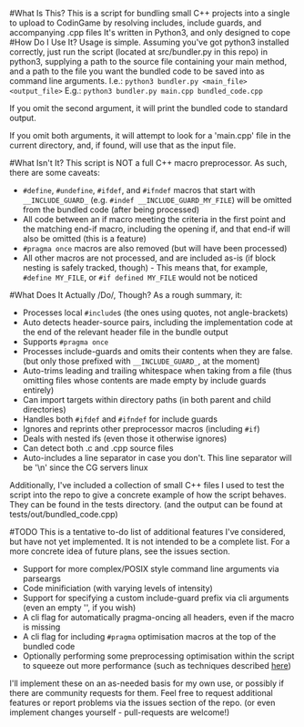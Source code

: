 #What Is This?
This is a script for bundling small C++ projects into a single to upload to CodinGame by resolving includes, include guards, and accompanying .cpp files
It's written in Python3, and only designed to cope
#How Do I Use It?
Usage is simple. Assuming you've got python3 installed correctly, just run the script (located at src/bundler.py in this repo) in python3, supplying a path to the source file containing your main method, and a path to the file you want the bundled code to be saved into as command line arguments.
I.e.:
    ```
        python3 bundler.py <main_file> <output_file>
    ```
E.g.:
    ```
        python3 bundler.py main.cpp bundled_code.cpp
    ```

If you omit the second argument, it will print the bundled code to standard output.

If you omit both arguments, it will attempt to look for a 'main.cpp' file in the current directory, and, if found, will use that as the input file.

#What Isn't It?
This script is NOT a full C++ macro preprocessor. As such, there are some caveats:
- `#define`, `#undefine`, `#ifdef`, and `#ifndef` macros that start with `__INCLUDE_GUARD_` (e.g. `#indef __INCLUDE_GUARD_MY_FILE`) will be omitted from the bundled code (after being processed)
- All code between an if macro meeting the criteria in the first point and the matching end-if macro, including the opening if, and that end-if will also be omitted (this is a feature)
- `#pragma once` macros are also removed (but will have been processed)
- All other macros are not processed, and are included as-is (if block nesting is safely tracked, though) - This means that, for example, `#define MY_FILE`, or `#if defined MY_FILE` would not be noticed

#What Does It Actually /Do/, Though?
As a rough summary, it:
- Processes local `#include`s (the ones using quotes, not angle-brackets)
- Auto detects header-source pairs, including the implementation code at the end of the relevant header file in the bundle output
- Supports `#pragma once`
- Processes include-guards and omits their contents when they are false. (but only those prefixed with `__INCLUDE_GUARD_`, at the moment)
- Auto-trims leading and trailing whitespace when taking from a file (thus omitting files whose contents are made empty by include guards entirely)
- Can import targets within directory paths (in both parent and child directories)
- Handles both `#ifdef` and `#ifndef` for include guards
- Ignores and reprints other preprocessor macros (including `#if`)
- Deals with nested ifs (even those it otherwise ignores)
- Can detect both .c and .cpp source files
- Auto-includes a line separator in case you don't. This line separator will be '\n' since the CG servers linux

Additionally, I've included a collection of small C++ files I used to test the script into the repo to give a concrete example of how the script behaves. They can be found in the tests directory. (and the output can be found at tests/out/bundled_code.cpp)

#TODO
This is a tentative to-do list of additional features I've considered, but have not yet implemented.
It is not intended to be a complete list. For a more concrete idea of future plans, see the issues section.
- Support for more complex/POSIX style command line arguments via parseargs
- Code minificiation (with varying levels of intensity)
- Support for specifying a custom include-guard prefix via cli arguments (even an empty '', if you wish)
- A cli flag for automatically pragma-oncing all headers, even if the macro is missing
- A cli flag for including `#pragma` optimisation macros at the top of the bundled code 
- Optionally performing some preprocessing optimisation within the script to squeeze out more performance (such as techniques described [here](https://www.codingame.com/forum/t/c-and-the-o3-compilation-flag/1670))

I'll implement these on an as-needed basis for my own use, or possibly if there are community requests for them.
Feel free to request additional features or report problems via the issues section of the repo. (or even implement changes yourself - pull-requests are welcome!)
